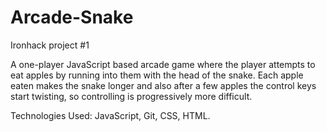 # Arcade-Snake

Ironhack project #1

A one-player JavaScript based arcade game where the player attempts to eat apples by running into them with the head of the snake. Each apple eaten makes the snake longer and also after a few apples the control keys start twisting, so controlling is progressively more difficult. 

Technologies Used: JavaScript, Git, CSS, HTML.
